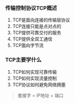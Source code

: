 ### 传输控制协议TCP概述
1. TCP是面向连接的传输层协议
2. TCP连接只能是点对点的
3. TCP提供可靠交付的服务
4. TCP提供全双工通信
5. TCP面向字节流

### TCP主要学什么
1. TCP如何实现可靠传输
2. TCP如何实现流量控制
3. TCP协议如何避免网络拥塞

> 套接字 = IP地址 + 端口